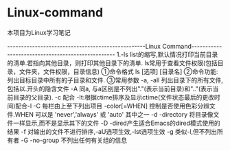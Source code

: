 # Linux-command
本项目为Linux学习笔记

--------------------------------------------------Linux Command--------------------------------------------------
    1.-ls
        list的缩写,默认情况打印当前目录的清单.若指向其他目录，则打印其他目录下的清单.
        ls常用于查看文件权限(包括目录，文件夹，文件权限，目录信息)
       ①命令格式
        ls [选项] [目录名]
       ②命令功能:
        列出目标目录中所有的子目录和文件.
       ③常用参数
        -a, -all 列出目录下的所有文件,包括以.开头的隐含文件
        -A  同a, 与a区别是不列出"."(表示当前目录)和".."(表示当前目录的父目录).
        -c  配合 -It:根据ctime排序及显示ctime(文件状态最后的更改时间)配合-l
        -C  每栏由上至下列出项目
        -color[=WHEN] 控制是否使用色彩分辨文件.WHEN 可以是 'never','always' 或 'auto' 其中之一
        -d -directory 将目录像文件一样显示,而不是显示其下的文件
        -D -dired产生适合Emacs的dired模式使用的结果
        -f 对输出的文件不进行排序,-aU选项生效,-lst选项生效
        -g 类似-l,但不列出所有者
        -G -no-group 不列出任何有关组的信息
